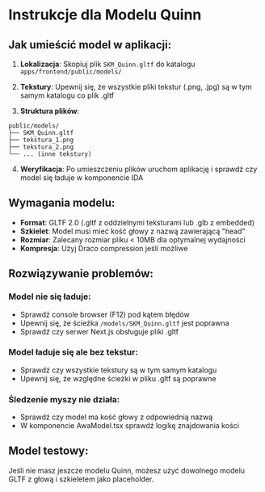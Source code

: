 # Instrukcje dla Modelu Quinn

## Jak umieścić model w aplikacji:

1. **Lokalizacja**: Skopiuj plik `SKM_Quinn.gltf` do katalogu `apps/frontend/public/models/`

2. **Tekstury**: Upewnij się, że wszystkie pliki tekstur (.png, .jpg) są w tym samym katalogu co plik .gltf

3. **Struktura plików**:
```
public/models/
├── SKM_Quinn.gltf
├── tekstura_1.png
├── tekstura_2.png
└── ... (inne tekstury)
```

4. **Weryfikacja**: Po umieszczeniu plików uruchom aplikację i sprawdź czy model się ładuje w komponencie IDA

## Wymagania modelu:

- **Format**: GLTF 2.0 (.gltf z oddzielnymi teksturami lub .glb z embedded)
- **Szkielet**: Model musi mieć kość głowy z nazwą zawierającą "head"
- **Rozmiar**: Zalecany rozmiar pliku < 10MB dla optymalnej wydajności
- **Kompresja**: Użyj Draco compression jeśli możliwe

## Rozwiązywanie problemów:

### Model nie się ładuje:
- Sprawdź console browser (F12) pod kątem błędów
- Upewnij się, że ścieżka `/models/SKM_Quinn.gltf` jest poprawna
- Sprawdź czy serwer Next.js obsługuje pliki .gltf

### Model ładuje się ale bez tekstur:
- Sprawdź czy wszystkie tekstury są w tym samym katalogu
- Upewnij się, że względne ścieżki w pliku .gltf są poprawne

### Śledzenie myszy nie działa:
- Sprawdź czy model ma kość głowy z odpowiednią nazwą
- W komponencie AwaModel.tsx sprawdź logikę znajdowania kości

## Model testowy:

Jeśli nie masz jeszcze modelu Quinn, możesz użyć dowolnego modelu GLTF z głową i szkieletem jako placeholder.
